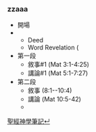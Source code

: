 ### zzaaa
- 開場
- 
	- Deed
	- Word Revelation (
- 第一段
	- 敘事#1 (Mat 3:1-4:25)
	- 講論#1 (Mat 5:1-7:27)
- 第二段
	- 敘事 (8:1--10:4)
	- 講論 (Mat 10:5-42)
	- 

 




[聖經神學筆記↵](%E8%81%96%E7%B6%93%E7%A5%9E%E5%AD%B8%E7%AD%86%E8%A8%98.md)